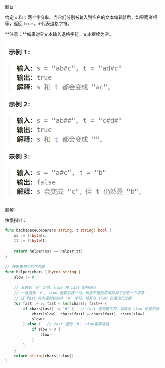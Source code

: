 题目：

给定 `s` 和 `t` 两个字符串，当它们分别被输入到空白的文本编辑器后，如果两者相等，返回 `true` 。`#` 代表退格字符。

**注意：**如果对空文本输入退格字符，文本继续为空。

![image-20240222192307647](844.比较含退格的字符串.assets/image-20240222192307647.png)

题解：

快慢指针：

```go
func backspaceCompare(s string, t string) bool {
    ss := []byte(s)
    tt := []byte(t)

    return helper(ss) == helper(tt)
}

// 获取重构后的字符串
func helper(chars []byte) string {
    slow := 0

    // 没遇到 '#' 之前，slow 和 fast 保持同步
    // 一旦遇到 '#', slow 就要后移一位，相当于退格符消除掉了前面一个字符
    // 当 fast 再次遇到新的非 '#' 字符，将其与 slow 位置进行交换
    for fast := 0; fast < len(chars); fast++ {
        if chars[fast] != '#' {   // fast 遇到新字符，将其与 slow 位置交换
            chars[slow], chars[fast] = chars[fast], chars[slow]
            slow++
        } else {   // fast 遇到 '#', slow需要退格
            if slow > 0 {
                slow--
            }
        }
    }
    return string(chars[:slow])
}
```

